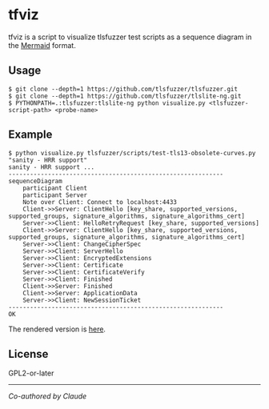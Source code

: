 # tfviz

tfviz is a script to visualize tlsfuzzer test scripts as a sequence
diagram in the [Mermaid](https://mermaid.js.org/) format.

## Usage

```console
$ git clone --depth=1 https://github.com/tlsfuzzer/tlsfuzzer.git
$ git clone --depth=1 https://github.com/tlsfuzzer/tlslite-ng.git
$ PYTHONPATH=.:tlsfuzzer:tlslite-ng python visualize.py <tlsfuzzer-script-path> <probe-name>
```

## Example

```console
$ python visualize.py tlsfuzzer/scripts/test-tls13-obsolete-curves.py "sanity - HRR support"
sanity - HRR support ...
------------------------------------------------------------
sequenceDiagram
    participant Client
    participant Server
    Note over Client: Connect to localhost:4433
    Client->>Server: ClientHello [key_share, supported_versions, supported_groups, signature_algorithms, signature_algorithms_cert]
    Server->>Client: HelloRetryRequest [key_share, supported_versions]
    Client->>Server: ClientHello [key_share, supported_versions, supported_groups, signature_algorithms, signature_algorithms_cert]
    Server->>Client: ChangeCipherSpec
    Server->>Client: ServerHello
    Server->>Client: EncryptedExtensions
    Server->>Client: Certificate
    Server->>Client: CertificateVerify
    Server->>Client: Finished
    Client->>Server: Finished
    Client->>Server: ApplicationData
    Server->>Client: NewSessionTicket
------------------------------------------------------------
OK
```

The rendered version is [here](https://mermaid.live/edit#pako:eNrNU8FunDAQ_RU0Z7qC4s2CD5EikqqnHLJVDy3RyjKzYAVs1x7a0NX-ew1sqkoV2mt88jy_mfdmbJ9AmhqBg8cfA2qJ90o0TvSVjsKywpGSygpNUdkp1PQ_vkf3E92CPxrCyITwwuZRabRGSRGZqDNSdK3xxBnLsiVhoX24vV2q8AvwGbvORN9fcDz4VjiMIz9YaxxhfQg0r4z2_2KNM4OdENVoQYPDg-ga4xS1_Qp6kOjoeTGxaAcTb6Zn-SckNz5NU_F0xcrze26mbIVusFS2Rbe3KFdoCzB7XWE8aOlGGxw-vBLq2faaZLCjjkoKwuuMr-jUcVzhfVJa-RbrlQFfOb6ztps0gtV7QWJF4xF_7dFP_XxR8gXDE4cYGqdq4OQGjKFH14sphNNUogJqsccKeNjWeBRDRxVU-hzSwo_4Zkz_lhlusmmBH0XnQzTYOvR7-WB_UYe6RleaQRPwdDfXAH6CV-Afi5tNmmV5WmzzJNnlaQwjcJZsWLbbpiljLCnS_BzD71kz2eQ7VkwruSm2LE2K8x-hhle-).

## License

GPL2-or-later

---

*Co-authored by Claude*

